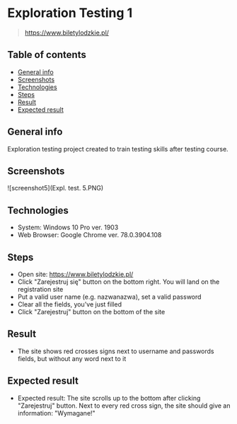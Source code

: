 # Exploration Testing 1
> https://www.biletylodzkie.pl/

## Table of contents
* [General info](#general-info)
* [Screenshots](#screenshots)
* [Technologies](#technologies)
* [Steps](#steps)
* [Result](#result)
* [Expected result](#expected-result)

## General info
Exploration testing project created to train testing skills after testing course.

## Screenshots
![screenshot5](Expl. test. 5.PNG)

## Technologies
* System: Windows 10 Pro ver. 1903
* Web Browser: Google Chrome ver. 78.0.3904.108

## Steps
* Open site: https://www.biletylodzkie.pl/
* Click "Zarejestruj się" button on the bottom right. You will land on the registration site
* Put a valid user name (e.g. nazwanazwa), set a valid password
* Clear all the fields, you've just filled
* Click "Zarejestruj" button on the bottom of the site

## Result
* The site shows red crosses signs next to username and passwords fields, but without any word next to it

## Expected result
* Expected result:
The site scrolls up to the bottom after clicking "Zarejestruj" button.
Next to every red cross sign, the site should give an information: "Wymagane!"